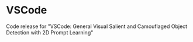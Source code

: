 # VSCode
Code release for "VSCode: General Visual Salient and Camouflaged Object Detection with 2D Prompt Learning"

